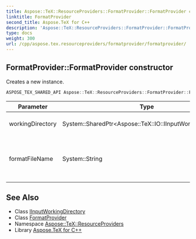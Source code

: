 ```yaml
---
title: Aspose::TeX::ResourceProviders::FormatProvider::FormatProvider constructor
linktitle: FormatProvider
second_title: Aspose.TeX for C++
description: 'Aspose::TeX::ResourceProviders::FormatProvider::FormatProvider constructor. Creates a new instance in C++.'
type: docs
weight: 300
url: /cpp/aspose.tex.resourceproviders/formatprovider/formatprovider/
---
```

## FormatProvider::FormatProvider constructor


Creates a new instance.

```cpp
ASPOSE_TEX_SHARED_API Aspose::TeX::ResourceProviders::FormatProvider::FormatProvider(System::SharedPtr<Aspose::TeX::IO::IInputWorkingDirectory> workingDirectory, System::String formatFileName)
```


| Parameter | Type | Description |
| --- | --- | --- |
| workingDirectory | System::SharedPtr\<Aspose::TeX::IO::IInputWorkingDirectory\> | The working directory. |
| formatFileName | System::String | The source file name to start reading format from. |

## See Also

* Class [IInputWorkingDirectory](../../../aspose.tex.io/iinputworkingdirectory/)
* Class [FormatProvider](../)
* Namespace [Aspose::TeX::ResourceProviders](../../)
* Library [Aspose.TeX for C++](../../../)
